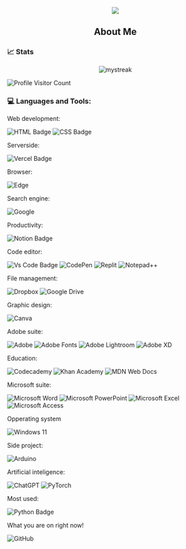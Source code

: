 <div align="center">
    <img src="https://github.com/RadoKyselak/RadoKyselak/assets/142341444/33f3527e-7606-41f3-b785-befad6d2c392" style="max-width: 100%; height: auto;">
</div>
 
<h2 align="center">
    About Me
</h2>
<h3>
    📈 Stats
</h3>
<div align="center">
<img src="https://github-readme-streak-stats.herokuapp.com/?user=radokyselak&theme=tokyonight" alt="mystreak"/>
</div>


![Profile Visitor Count](https://visitor-badge.laobi.icu/badge?page_id=radokyselak.radokyselak)


<h3>
    💻 Languages and Tools:
</h3>

<p>Web development:</p>

![HTML Badge](https://img.shields.io/badge/HTML5-E34F26?style=for-the-badge&logo=html5&logoColor=white)
![CSS Badge](https://img.shields.io/badge/CSS3-1572B6?style=for-the-badge&logo=css3&logoColor=white)
<p>Serverside:</p>

 

![Vercel Badge](https://img.shields.io/badge/vercel-000?style=for-the-badge&logo=vercel&logoColor=white)
<p>Browser:</p>

![Edge](https://img.shields.io/badge/Edge-0078D7?style=for-the-badge&logo=Microsoft-edge&logoColor=white)
<p>Search engine:</p>

![Google](https://img.shields.io/badge/google-4285F4?style=for-the-badge&logo=google&logoColor=white)
<p>Productivity:</p>

![Notion Badge](https://img.shields.io/badge/notion-000?style=for-the-badge&logo=notion&logoColor=white)
<p>Code editor:</p>

![Vs Code Badge](https://img.shields.io/badge/Visual_Studio_Code-0078D6?style=for-the-badge&logo=visualstudiocode&logoColor=white)
![CodePen](https://img.shields.io/badge/Codepen-000000?style=for-the-badge&logo=codepen&logoColor=white)
![Replit](https://img.shields.io/badge/Replit-DD1200?style=for-the-badge&logo=Replit&logoColor=white)
![Notepad++](https://img.shields.io/badge/Notepad++-90E59A.svg?style=for-the-badge&logo=notepad%2b%2b&logoColor=black)
<p>File management:</p>

![Dropbox](https://img.shields.io/badge/Dropbox-%233B4D98.svg?style=for-the-badge&logo=Dropbox&logoColor=white)
![Google Drive](https://img.shields.io/badge/Google%20Drive-4285F4?style=for-the-badge&logo=googledrive&logoColor=white)
<p>Graphic design:</p>

![Canva](https://img.shields.io/badge/Canva-%2300C4CC.svg?style=for-the-badge&logo=Canva&logoColor=white)

Adobe suite:

![Adobe](https://img.shields.io/badge/adobe-%23FF0000.svg?style=for-the-badge&logo=adobe&logoColor=white)
![Adobe Fonts](https://img.shields.io/badge/Adobe%20Fonts-000B1D.svg?style=for-the-badge&logo=Adobe%20Fonts&logoColor=white)
![Adobe Lightroom](https://img.shields.io/badge/Adobe%20Lightroom-31A8FF.svg?style=for-the-badge&logo=Adobe%20Lightroom&logoColor=white)
![Adobe XD](https://img.shields.io/badge/Adobe%20XD-470137?style=for-the-badge&logo=Adobe%20XD&logoColor=#FF61F6)
<p>Education:</p>

![Codecademy](https://img.shields.io/badge/Codecademy-FFF0E5?style=for-the-badge&logo=codecademy&logoColor=1F243A)
![Khan Academy](https://img.shields.io/badge/KhanAcademy-%2314BF96.svg?style=for-the-badge&logo=KhanAcademy&logoColor=white)
![MDN Web Docs](https://img.shields.io/badge/MDN_Web_Docs-black?style=for-the-badge&logo=mdnwebdocs&logoColor=white)

<p>Microsoft suite:</p>

![Microsoft Word](https://img.shields.io/badge/Microsoft_Word-2B579A?style=for-the-badge&logo=microsoft-word&logoColor=white)
![Microsoft PowerPoint](https://img.shields.io/badge/Microsoft_PowerPoint-B7472A?style=for-the-badge&logo=microsoft-powerpoint&logoColor=white)
![Microsoft Excel](https://img.shields.io/badge/Microsoft_Excel-217346?style=for-the-badge&logo=microsoft-excel&logoColor=white)
![Microsoft Access](https://img.shields.io/badge/Microsoft_Access-A4373A?style=for-the-badge&logo=microsoft-access&logoColor=white)
<p>Opperating system</p>

![Windows 11](https://img.shields.io/badge/Windows%2011-%230079d5.svg?style=for-the-badge&logo=Windows%2011&logoColor=white)
<p>Side project:</p>

![Arduino](https://img.shields.io/badge/-Arduino-00979D?style=for-the-badge&logo=Arduino&logoColor=white)


<p>Artificial inteligence:</p>

![ChatGPT](https://img.shields.io/badge/chatGPT-74aa9c?style=for-the-badge&logo=openai&logoColor=white)
![PyTorch](https://img.shields.io/badge/PyTorch-%23EE4C2C.svg?style=for-the-badge&logo=PyTorch&logoColor=white)
<p>Most used:</p>

![Python Badge](https://img.shields.io/badge/Python-14354C?style=for-the-badge&logo=python&logoColor=white)
<p>What you are on right now!</p>

![GitHub](https://img.shields.io/badge/github-%23121011.svg?style=for-the-badge&logo=github&logoColor=white)

